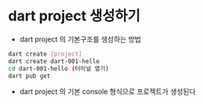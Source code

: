 # dart project 생성하기

- dart project 의 기본구조를 생성하는 방법

```bash
dart create [project]
dart create dart-001-hello
cd dart-001-hello (터미널 열기)
dart pub get

```

- dart project 의 기본 console 형식으로 프로젝트가 생성된다
